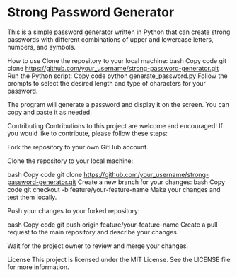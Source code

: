 # Strong Password Generator
This is a simple password generator written in Python that can create strong passwords with different combinations of upper and lowercase letters, numbers, and symbols.

How to use
Clone the repository to your local machine:
bash
Copy code
git clone https://github.com/your_username/strong-password-generator.git
Run the Python script:
Copy code
python generate_password.py
Follow the prompts to select the desired length and type of characters for your password.

The program will generate a password and display it on the screen. You can copy and paste it as needed.

Contributing
Contributions to this project are welcome and encouraged! If you would like to contribute, please follow these steps:

Fork the repository to your own GitHub account.

Clone the repository to your local machine:

bash
Copy code
git clone https://github.com/your_username/strong-password-generator.git
Create a new branch for your changes:
bash
Copy code
git checkout -b feature/your-feature-name
Make your changes and test them locally.

Push your changes to your forked repository:

bash
Copy code
git push origin feature/your-feature-name
Create a pull request to the main repository and describe your changes.

Wait for the project owner to review and merge your changes.

License
This project is licensed under the MIT License. See the LICENSE file for more information.

